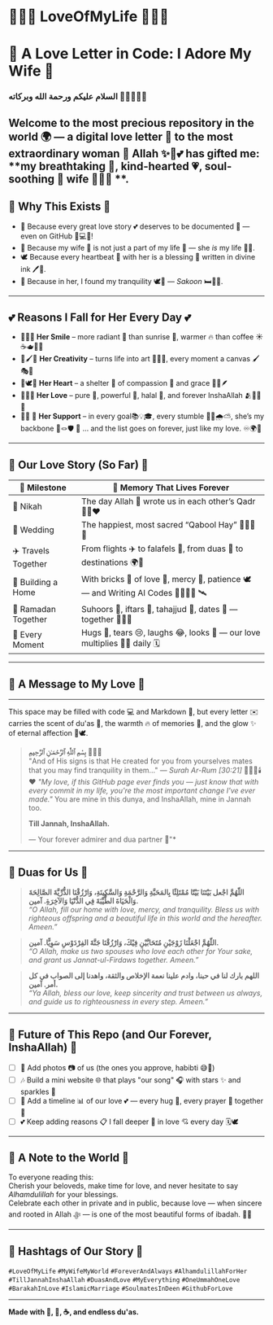 # 💖🌹🕌 LoveOfMyLife 🕌🌹💖  
# 💖 A Love Letter in Code: I Adore My Wife 💖
 
### السلام عليكم ورحمة الله وبركاته 🕋🌸✨🤲💕  
Welcome to the most precious repository in the world 🌍 — a digital love letter 💌 to the most extraordinary woman 🧕 Allah ✨🤲💕 has gifted me: **my breathtaking 🌹, kind-hearted 💗, soul-soothing 💞 wife 💑💍💐 **.  
---

## 🌸 Why This Exists 🌸

- 📖 Because every great love story 💕 deserves to be documented 📝 — even on GitHub 🧠💻✨!
- 🧡 Because my wife 🧕 is not just a part of my life 💓 — she *is* my life 💞🌟.
- 🕊️ Because every heartbeat 💓 with her is a blessing 🌺 written in divine ink 🖊️📿.
- 🤍 Because in her, I found my tranquility 🕊️🛐 — *Sakoon* 🛏️🌙🌸.
---

## 💕 Reasons I Fall for Her Every Day 💕

- 🌟✨🌞 **Her Smile** – more radiant 🌈 than sunrise 🌅, warmer 🔥 than coffee ☀️☕🫖🌼🧸
- 🎨🖌️🌈 **Her Creativity** – turns life into art 🎀🌺🪷, every moment a canvas 🖌️🎭🌷 
- 🫶🕊️💖 **Her Heart** – a shelter 🏡 of compassion 🤲 and grace 💫🌸🪶
- 🕌💍🌹 **Her Love** – pure 🤍, powerful 💪, halal 🕌, and forever InshaAllah 🫂🕋💞💍  
- 🧵💫 🫶 **Her Support** – in every goal📚💡🎓, every stumble 🧘‍♀️🌧️⛅, she’s my backbone 🎯🪢🛡️
🔁 … and the list goes on forever, just like my love. ♾️🌍💑

---

## 📖 Our Love Story (So Far) 📖

| 🌟 Milestone          | 🌺 Memory That Lives Forever                          |
|----------------------|--------------------------------------------------------|
| 💍 Nikah              | The day Allah 🕋 wrote us in each other’s Qadr 📜🤲❤️       |
| 💒 Wedding            | The happiest, most sacred “Qabool Hay” 💫🕌🧕🎊                 |
| ✈️ Travels Together   | From flights ✈️ to falafels 🧆, from duas 🤲 to destinations 🌍🍃 |
| 🏡 Building a Home     | With bricks 🧱 of love 💖, mercy 🤍, patience 🕊️ — and Writing AI Codes  👩‍💻🤖🧬 🛰️ |
| 📿 Ramadan Together   | Suhoors 🌙, iftars 🧃, tahajjud 🌌, dates 🌴 — together 🤎🥣🕌        |
| 🥰 Every Moment       | Hugs 🤗, tears 😢, laughs 😂, looks 👀 — our love multiplies 🔁💗 daily 🗓️
---

## 💌 A Message to My Love 💌

---
This space may be filled with code 💻 and Markdown 📄, but every letter ✉️ carries the scent of du'as 🤲, the warmth 🔥 of memories 🧠, and the glow ✨ of eternal affection 🫶🕊️.

> **بِسْمِ ٱللَّٰهِ ٱلرَّحْمَـٰنِ ٱلرَّحِيمِ** 🕌🧕📿  
> "And of His signs is that He created for you from yourselves mates that you may find tranquility in them…" — _Surah Ar-Rum [30:21]_ 🌹📿🕋🕯️❤️ 
> *"My love, if this GitHub page ever finds you — just know that with every commit in my life, you're the most important change I've ever made."* 
> You are mine in this dunya, and InshaAllah, mine in Jannah too.  
>  
> **Till Jannah, InshaAllah.**  
>  
> — Your forever admirer and dua partner 🤍"*

---

## 🕌 Duas for Us 🕌

> **اللّهُمَّ اجْعل بَيْتَنَا بَيْتًا مُمْتَلِئًا بِالمَحَبَّةِ وَالرَّحْمَةِ وَالسَّكِينَةِ، وَارْزُقْنَا الذُّرِّيَّةَ الصَّالِحَةَ وَالْحَيَاةَ الطَّيِّبَةَ فِي الدُّنْيَا وَالآخِرَةِ. آمين.**  
> *“O Allah, fill our home with love, mercy, and tranquility. Bless us with righteous offspring and a beautiful life in this world and the hereafter. Ameen.”*

> **اللّهُمَّ اجْعَلْنَا زَوْجَيْنِ مُتَحَابَّيْنِ فِيْكَ، وَارْزُقْنَا جَنَّةَ الفِرْدَوْسِ سَوِيًّا. آمين.**  
> *“O Allah, make us two spouses who love each other for Your sake, and grant us Jannat-ul-Firdaws together. Ameen.”*

> **اللهم بارك لنا في حبنا، وادم علينا نعمة الإخلاص والثقة، واهدنا إلى الصواب في كل أمر. آمين.**  
> *“Ya Allah, bless our love, keep sincerity and trust between us always, and guide us to righteousness in every step. Ameen.”*

---

## 🌈 Future of This Repo (and Our Forever, InshaAllah) 🌈

- [ ] 📸 Add photos 📷 of us (the ones you approve, habibti 😅💃)
- [ ] 🎶 Build a mini website 🌐 that plays "our song" 🎧 with stars ✨ and sparkles 🎇
- [ ] 📆 Add a timeline 📊 of our love 💕 — every hug 🤗, every prayer 🛐 together 🕌
- [ ] 💕 Keep adding reasons 📋 I fall deeper 🫶 in love 💘 every day 🗓️🕊️
---

## 💌 A Note to the World 💌

To everyone reading this:  
Cherish your beloveds, make time for love, and never hesitate to say *Alhamdulillah* for your blessings.  
Celebrate each other in private and in public, because love — when sincere and rooted in Allah ﷻ — is one of the most beautiful forms of ibadah. 🤍🌙

---

## 📌 Hashtags of Our Story 📌  
`#LoveOfMyLife` `#MyWifeMyWorld` `#ForeverAndAlways` `#AlhamdulillahForHer`  
`#TillJannahInshaAllah` `#DuasAndLove` `#MyEverything` `#OneUmmahOneLove`  
`#BarakahInLove` `#IslamicMarriage` `#SoulmatesInDeen` `#GithubForLove`  

---

**Made with 💖, 📿, ☕, and endless du'as.**

